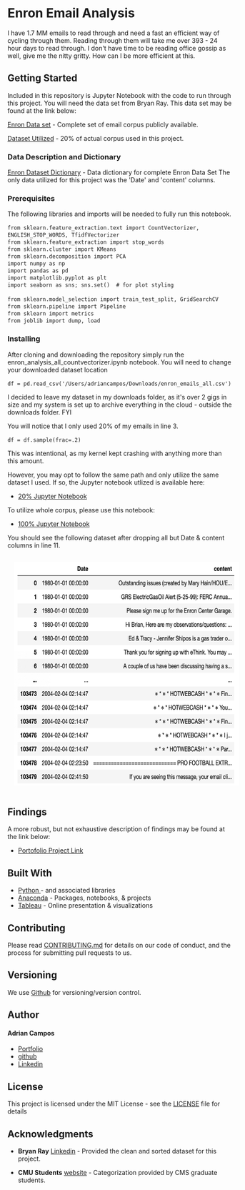 # Enron Email Analysis

I have 1.7 MM emails to read through and need a fast an efficient way of cycling through them. Reading through them will take me over 393 - 24 hour days to read through. I don't have time to be reading office gossip as well, give me the nitty gritty. How can I be more efficient at this.

## Getting Started

Included in this repository is Jupyter Notebook with the code to run through this project. You will need the data set from Bryan Ray. This data set may be found at the link below:

[Enron Data set](https://data.world/brianray/enron-email-dataset) - Complete set of email corpus publicly available.

[Dataset Utilized](https://www.kaggle.com/adriancampos/enron-email-20-percent) - 20% of actual corpus used in this project.

### Data Description and Dictionary

[Enron Dataset Dictionary](data/datadictionary.txt) - Data dictionary for complete Enron Data Set The only data utilized for this project was the 'Date' and 'content' columns.


### Prerequisites

The following libraries and imports will be needed to fully run this notebook.

```
from sklearn.feature_extraction.text import CountVectorizer, ENGLISH_STOP_WORDS, TfidfVectorizer
from sklearn.feature_extraction import stop_words
from sklearn.cluster import KMeans
from sklearn.decomposition import PCA
import numpy as np
import pandas as pd
import matplotlib.pyplot as plt
import seaborn as sns; sns.set()  # for plot styling

from sklearn.model_selection import train_test_split, GridSearchCV
from sklearn.pipeline import Pipeline
from sklearn import metrics
from joblib import dump, load
```

### Installing

After cloning and downloading the repository simply run the enron_analysis_all_countvectorizer.ipynb notebook. You will need to change your downloaded dataset location

```
df = pd.read_csv('/Users/adriancampos/Downloads/enron_emails_all.csv')
```

I decided to leave my dataset in my downloads folder, as it's over 2 gigs in size and my system is set up to archive everything in the cloud - outside the downloads folder. FYI

You will notice that I only used 20% of my emails in line 3.

```
df = df.sample(frac=.2)
```

This was intentional, as my kernel kept crashing with anything more than this amount.

However, you may opt to follow the same path and only utilize the same dataset I used. If so, the Jupyter notebook utlized is available here:

* [20% Jupyter Notebook](Enron_Email_Analysis_K-means_clustering.ipynb)

To utilize whole corpus, please use this notebook:

* [100% Jupyter Notebook](enron_email_analysis-all-countvectorize.ipynb)

You should see the following dataset after dropping all but Date & content columns in line 11.

<img src="images/initial_output.png" style="margin: 15px; height: 500px">


## Findings

A more robust, but not exhaustive description of findings may be found at the link below:


* [Portofolio Project Link](https://adriancampos.me/project/enron-email-unsupervised-analysis/)


## Built With

* [Python ](https://www.python.org/) - and associated libraries
* [Anaconda](https://anaconda.org/) - Packages, notebooks, & projects
* [Tableau](tableau.com) - Online presentation & visualizations

## Contributing

Please read [CONTRIBUTING.md](https://gist.github.com/PurpleBooth/b24679402957c63ec426) for details on our code of conduct, and the process for submitting pull requests to us.

## Versioning

We use [Github](https://github.com) for versioning/version control.



## Author

#### Adrian Campos

* [Portfolio](https://adriancampos.me)
* [github](https://github.com/adriancampos1)
* [Linkedin](https://linkedin.com/in/adriancampos1)


## License

This project is licensed under the MIT License - see the [LICENSE](LICENSE) file for details

## Acknowledgments

* **Bryan Ray** [Linkedin](https://www.linkedin.com/in/brianray/) - Provided the clean and sorted dataset for this project.

* **CMU Students** [website](https://www.cs.cmu.edu/~./enron/) - Categorization provided by CMS graduate students.
